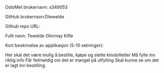 OsloMet brukernavn: s349053

GitHub brukernavn:Dtewelde

Github repo URL:

Fullt navn: Tewelde Ghirmay Kifle

Kort beskrivelse av applikasjon (5-10 setninger):

Her skal det være mulig å bestille, kjøpe og slette kinobilletter 
Må fylle inn riktig info
Får feilmeldig om det er mangel på utfylling 
Skal kunne se om det er lagt inn bestilling 

